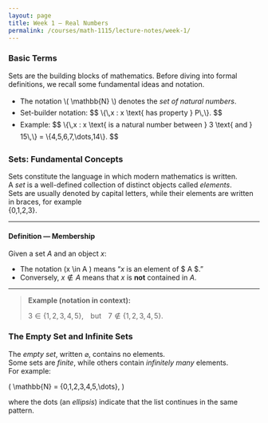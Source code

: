 ```yaml
---
layout: page
title: Week 1 — Real Numbers
permalink: /courses/math-1115/lecture-notes/week-1/
---
```


### Basic Terms

Sets are the building blocks of mathematics. Before diving into formal definitions, we recall some fundamental ideas and notation.

<ul style="margin-top:0.75rem; line-height:1.7;">
  <li>The notation \( \mathbb{N} \) denotes the <em>set of natural numbers</em>.</li>
  <li>Set-builder notation:
    $$
    \{\,x : x \text{ has property } P\,\}.
    $$
  </li>
  <li>Example:
    $$
    \{\,x : x \text{ is a natural number between } 3 \text{ and } 15\,\}
    = \{4,5,6,7,\dots,14\}.
    $$
  </li>
</ul>


### Sets: Fundamental Concepts

Sets constitute the language in which modern mathematics is written.  
A *set* is a well-defined collection of distinct objects called *elements*.  
Sets are usually denoted by capital letters, while their elements are written in braces, for example  
 \{0,1,2,3\}.

---

#### Definition — Membership

Given a set $A$ and an object $x$:

- The notation \(x \in A \) means “$x$ is an element of $ A $.”
- Conversely, $x \notin A$ means that $x$ is **not** contained in $A$.

---

> **Example (notation in context):**  
>
> $3 \in \{1,2,3,4,5\}$, but $7 \notin \{1,2,3,4,5\}$.





### The Empty Set and Infinite Sets

The *empty set*, written $\varnothing$, contains no elements.  
Some sets are *finite*, while others contain *infinitely many* elements.  
For example:


\( \mathbb{N} = \{0,1,2,3,4,5,\dots\}, \)


where the dots (an *ellipsis*) indicate that the list continues in the same pattern.

